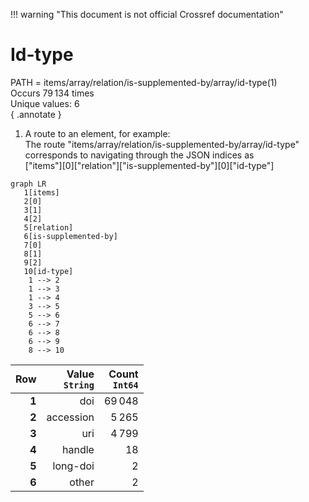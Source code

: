 !!! warning "This document is not official Crossref documentation"
# Id-type
PATH = items/array/relation/is-supplemented-by/array/id-type(1)  
Occurs 79 134 times  
Unique values: 6  
{ .annotate }

1. A route to an element, for example:  
   The route "items/array/relation/is-supplemented-by/array/id-type" corresponds to navigating through the JSON indices as  
   ["items"][0]["relation"]["is-supplemented-by"][0]["id-type"]  

```mermaid
graph LR
   1[items]
   2[0]
   3[1]
   4[2]
   5[relation]
   6[is-supplemented-by]
   7[0]
   8[1]
   9[2]
   10[id-type]
    1 --> 2
    1 --> 3
    1 --> 4
    3 --> 5
    5 --> 6
    6 --> 7
    6 --> 8
    6 --> 9
    8 --> 10
```

| **Row** | **Value**<br>`String` | **Count**<br>`Int64` |
|--------:|----------------------:|---------------------:|
| **1**   | doi                   | 69 048               |
| **2**   | accession             | 5 265                |
| **3**   | uri                   | 4 799                |
| **4**   | handle                | 18                   |
| **5**   | long-doi              | 2                    |
| **6**   | other                 | 2                    |

